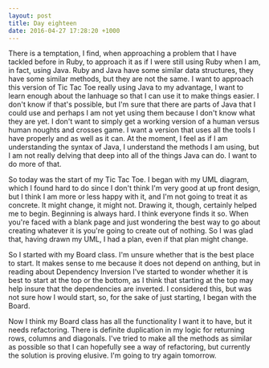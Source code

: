 ```yaml
---
layout: post
title: Day eighteen
date: 2016-04-27 17:28:20 +1000
---
```


There is a temptation, I find, when approaching a problem that I have tackled before in Ruby, to approach it as if I were still using Ruby when I am, in fact, using Java.  Ruby and Java have some similar data structures, they have some similar methods, but they are not the same.  I want to approach this version of Tic Tac Toe really using Java to my advantage, I want to learn enough about the lanhuage so that I can use it to make things easier.  I don't know if that's possible, but I'm sure that there are parts of Java that I could use and perhaps I am not yet using them because I don't know what they are yet.  I don't want to simply get a working version of a human versus human noughts and crosses game.  I want a version that uses all the tools I have properly and as well as it can.  At the moment, I feel as if I am understanding the syntax of Java, I understand the methods I am using, but I am not really delving that deep into all of the things Java can do.  I want to do more of that.

So today was the start of my Tic Tac Toe.  I began with my UML diagram, which I found hard to do since I don't think I'm very good at up front design, but I think I am more or less happy with it, and I'm not going to treat it as concrete.  It might change, it might not.  Drawing it, though, certainly helped me to begin.  Beginning is always hard.  I think everyone finds it so.  When you're faced with a blank page and just wondering the best way to go about creating whatever it is you're going to create out of nothing.  So I was glad that, having drawn my UML, I had a plan, even if that plan might change.

So I started with my Board class.  I'm unsure whether that is the best place to start.  It makes sense to me because it does not depend on anthing, but in reading about Dependency Inversion I've started to wonder whether it is best to start at the top or the bottom, as I think that starting at the top may help insure that the dependencies are inverted.  I considered this, but was not sure how I would start, so, for the sake of just starting, I began with the Board.

Now I think my Board class has all the functionality I want it to have, but it needs refactoring.  There is definite duplication in my logic for returning rows, columns and diagonals.  I've tried to make all the methods as similar as possible so that I can hopefully see a way of refactoring, but currently the solution is proving elusive.  I'm going to try again tomorrow.
